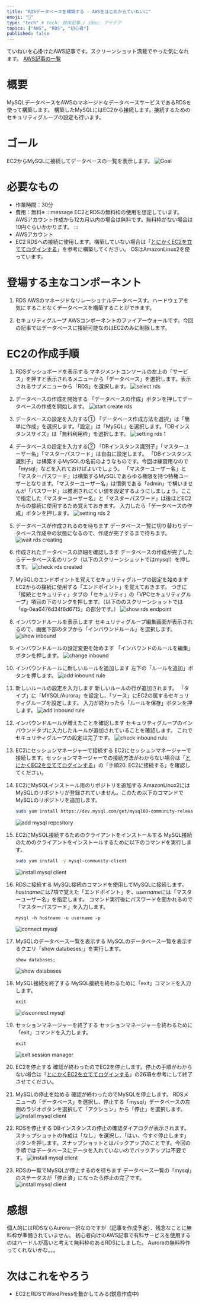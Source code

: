 ```yaml
---
title: "RDSデータベースを構築する - AWSをはじめからていねいに"
emoji: "📒"
type: "tech" # tech: 技術記事 / idea: アイデア
topics: ["AWS", "RDS", "初心者"]
published: false
---
```

ていねいを心掛けたAWS記事です。スクリーンショット満載でやった気になれます。
[AWS記事の一覧](https://zenn.dev/sway/articles/aws_index_list)

# 概要
MySQLデータベースをAWSのマネージドなデータベースサービスであるRDSを使って構築します。
構築したMySQLにはEC2から接続します。接続するためのセキュリティグループの設定も行います。

# ゴール
EC2からMySQLに接続してデータベースの一覧を表示します。
![Goal](/images/aws_publish_create_rds/aws_publish_create_rds_goal.jpg)

# 必要なもの
- 作業時間：30分
- 費用：無料※
    :::message
    EC2とRDSの無料枠の使用を想定しています。AWSアカウント作成から12カ月以内の場合は無料です。無料枠がない場合は10円ぐらいかかります。
    :::
- AWSアカウント
- EC2
    RDSへの接続に使用します。構築していない場合は「[とにかくEC2を立ててログインする](https://zenn.dev/sway/articles/aws_biginner_create_ec2)」を参考に構築してください。
    OSはAmazonLinux2を使っています。

# 登場する主なコンポーネント

1. RDS
    AWSのマネージドなリレーショナルデータベースす。ハードウェアを気にすることなくデータベースを構築することができます。

1. セキュリティグループ
    AWSコンポーネントのファイアーウォールです。今回の記事ではデータベースに接続可能なのはEC2のみに制限します。

# EC2の作成手順

1. RDSダッシュボードを表示する
    マネジメントコンソールの左上の「サービス」を押すと表示されるメニューから「データベース」を選択します。表示されるサブメニューから「RDS」を選択します。
    ![select rds](/images/aws_publish_create_rds/aws_publish_create_rds_tutorial_01.jpg)

1. データベースの作成を開始する
    「データベースの作成」ボタンを押してデータベースの作成を開始します。
    ![start create rds](/images/aws_publish_create_rds/aws_publish_create_rds_tutorial_02.jpg)

1. データベースの設定を入力する①
    「データベース作成方法を選択」は「簡単に作成」を選択します。「設定」は「MySQL」を選択します。「DBインスタンスサイズ」は「無料利用枠」を選択します。
    ![setting rds 1](/images/aws_publish_create_rds/aws_publish_create_rds_tutorial_03.jpg)

1. データベースの設定を入力する②
    「DBインスタンス識別子」「マスターユーザー名」「マスターパスワード」は自由に設定します。
    「DBインスタンス識別子」は構築するMySQLの名前のようなものです。今回は練習用なので「mysql」などを入れておけばよいでしょう。
    「マスターユーザー名」と「マスターパスワード」は構築するMySQLであらゆる権限を持つ特権ユーザーとなります。「マスターユーザー名」は慣例である「admin」で構いませんが「パスワード」は推測されにくい値を設定するようにしましょう。ここで指定した「マスターユーザー名」と「マスターパスワード」は後ほどEC2からの接続に使用するため覚えておきます。
    入力したら「データベースの作成」ボタンを押します。
    ![setting rds 2](/images/aws_publish_create_rds/aws_publish_create_rds_tutorial_04.jpg)

1. データベースが作成されるのを待ちます
    データベース一覧に切り替わりデータベース作成中の状態になるので、作成が完了するまで待ちます。
    ![wait rds creating](/images/aws_publish_create_rds/aws_publish_create_rds_tutorial_05.jpg)

1. 作成されたデータベースの詳細を確認します
    データベースの作成が完了したらデータベース名のリンク（以下のスクリーンショットではmysql）を押します。
    ![check rds created](/images/aws_publish_create_rds/aws_publish_create_rds_tutorial_06.jpg)

1. MySQLのエンドポイントを覚えてセキュリティグループの設定を始めます
    EC2からの接続に使用する「エンドポイント」を覚えておきます。
    つぎに「接続とセキュリティ」タブの「セキュリティ」の「VPCセキュリティグループ」項目の下のリンクを押します。（以下ののスクリーンショットでは「sg-0ea6476d34f6d6715」の部分です。）
    ![show rds endpoint](/images/aws_publish_create_rds/aws_publish_create_rds_tutorial_07.jpg)

1. インバウンドルールを表示します
    セキュリティグループ編集画面が表示されるので、画面下部のタブから「インバウンドルール」を選択します。
    ![show inbound](/images/aws_publish_create_rds/aws_publish_create_rds_tutorial_08.jpg)

1. インバウンドルールの設定変更を始めます
    「インバウンドのルールを編集」ボタンを押します。
    ![change inbound](/images/aws_publish_create_rds/aws_publish_create_rds_tutorial_09.jpg)

1. インバウンドルールに新しいルールを追加します
    左下の「ルールを追加」ボタンを押します。
    ![add inbound rule](/images/aws_publish_create_rds/aws_publish_create_rds_tutorial_10.jpg)

1. 新しいルールの設定を入力します
    新しいルールの行が追加されます。
    「タイプ」に「MYSQL/Aurora」を設定し、「ソース」にEC2の属するセキュリティグループを設定します。
    入力が終わったら「ルールを保存」ボタンを押します。
    ![add inbound rule](/images/aws_publish_create_rds/aws_publish_create_rds_tutorial_11.jpg)

1. インバウンドルールが増えたことを確認します
    セキュリティグループのインバウンドタブに入力したルールが追加されていることを確認します。
    これでセキュリティグループの設定は完了です。
    ![check inbound rule](/images/aws_publish_create_rds/aws_publish_create_rds_tutorial_12.jpg)

1. EC2にセッションマネージャーで接続する
    EC2にセッションマネージャーで接続します。セッションマネージャーでの接続方法がわからない場合は「[とにかくEC2を立ててログインする](https://zenn.dev/sway/articles/aws_biginner_create_ec2)」の「手順20. EC2に接続する」を確認してください。

1. EC2にMySQLインストール用のリポジトリを追加する
    AmazonLinux2にはMySQLのリポジトリが登録されていません。このため以下のコマンドでMySQLのリポジトリを追加します。
    ```sh
    sudo yum install https://dev.mysql.com/get/mysql80-community-release-el7-1.noarch.rpm -y
    ```
    ![add mysql repository](/images/aws_publish_create_rds/aws_publish_create_rds_tutorial_13.jpg)

1. EC2にMySQL接続するためのクライアントをインストールする
    MySQL接続のためのクライアントをインストールするために以下のコマンドを実行します。
    ```sh
    sudo yum install -y mysql-community-client
    ```
    ![install mysql client](/images/aws_publish_create_rds/aws_publish_create_rds_tutorial_14.jpg)

1. RDSに接続する
    MySQL接続のコマンドを使用してMySQLに接続します。*hostname*には7項で覚えた「エンドポイント」を、*username*には「マスターユーザー名」を指定します。
    コマンド実行後にパスワードを聞かれるので「マスターパスワード」を入力します。
    ```
    mysql -h hostname -u username -p
    ```
    ![connect mysql](/images/aws_publish_create_rds/aws_publish_create_rds_tutorial_15.jpg)

1. MySQLのデータベース一覧を表示する
    MySQLのデータベース一覧を表示するクエリ「show databeses;」を実行します。
    ```sql
    show databases;
    ```
    ![show databases](/images/aws_publish_create_rds/aws_publish_create_rds_tutorial_16.jpg)

1. MySQL接続を終了する
    MySQL接続を終わるために「exit」コマンドを入力します。
    ```
    exit
    ```
    ![disconnect mysql](/images/aws_publish_create_rds/aws_publish_create_rds_tutorial_17.jpg)

1. セッションマネージャーを終了する
    セッションマネージャーを終わるために「exit」コマンドを入力します。
    ```
    exit
    ```
    ![exit session manager](/images/aws_publish_create_rds/aws_publish_create_rds_tutorial_18.jpg)

1. EC2を停止する
    確認が終わったのでEC2を停止します。停止の手順がわからない場合は「[とにかくEC2を立ててログインする](https://zenn.dev/sway/articles/aws_biginner_create_ec2)」の26項を参考にして終了させてください。

1. MySQLの停止を始める
    確認が終わったのでMySQLを停止します。
    RDSメニューの「データベース」を選択し、停止する「mysql」データベースの左側のラジオボタンを選択して「アクション」から「停止」を選択します。
    ![install mysql client](/images/aws_publish_create_rds/aws_publish_create_rds_tutorial_19.jpg)

1. RDSを停止する
    DBインスタンスの停止の確認ダイアログが表示されます。
    スナップショットの作成は「なし」を選択し、「はい、今すぐ停止します」ボタンを押します。スナップショットとはバックアップのことです。今回の手順ではデータベースにデータを入れていないのでバックアップは不要です。
    ![install mysql client](/images/aws_publish_create_rds/aws_publish_create_rds_tutorial_20.jpg)

1. RDSの一覧でMySQLが停止するのを待ちます
    データベース一覧の「mysql」のステータスが「停止済」になったら停止の完了です。
    ![install mysql client](/images/aws_publish_create_rds/aws_publish_create_rds_tutorial_21.jpg)

# 感想
個人的にはRDSならAurora一択なのですが（記事を作成予定）、残念なことに無料枠が準備されていません。
初心者向けのAWS記事で有料サービスを使用するのはハードルが高いと考えて無料枠のあるRDSにしました。
Auroraの無料枠作ってくれないかな。。。

# 次はこれをやろう
- EC2とRDSでWordPressを動かしてみる(鋭意作成中)
